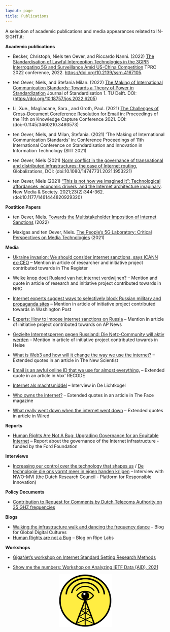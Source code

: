 ```yaml
---
layout: page
title: Publications
---
```


A selection of academic publications and media appearances related to IN-SIGHT.it:

**Academic publications**

- Becker, Christoph, Niels ten Oever, and Riccardo Nanni. (2022) [The Standardisation of Lawful Interception Technologies in the 3GPP: Interrogating 5G and Surveillance Amid US-China Competition](https://papers.ssrn.com/sol3/papers.cfm?abstract_id=4167105) TPRC 2022 conference, 2022. https://doi.org/10.2139/ssrn.4167105.

- ten Oever, Niels, and Stefania Milan. (2022) [The Making of International Communication Standards: Towards a Theory of Power in Standardization](https://journals.open.tudelft.nl/jos/article/view/6205) Journal of Standardisation 1. TU Delft. DOI: (https://doi.org/10.18757/jos.2022.6205)

- Li, Xue., Magliacane, Sara., and Groth, Paul. (2021) [The Challenges of Cross-Document Coreference Resolution for Email](https://dl.acm.org/doi/abs/10.1145/3460210.3493573) in: Proceedings of the 11th on Knowledge Capture Conference 2021. DOI: (doi:-0.1145/3460210.3493573)

- ten Oever, Niels, and Milan, Stefania. (2021) 'The Making of International Communication Standards' in: Conference Proceedings of 11th International Conference on Standardisation and Innovation in Information Technology (SIIT 2021)

- ten Oever, Niels (2021) [Norm conflict in the governance of transnational and distributed infrastructures: the case of Internet routing](https://www.tandfonline.com/doi/pdf/10.1080/14747731.2021.1953221), Globalizations, DOI: (doi:10.1080/14747731.2021.1953221)

- ten Oever, Niels (2021) [“This is not how we imagined it”: Technological affordances, economic drivers, and the Internet architecture imaginary](https://journals.sagepub.com/doi/full/10.1177/1461444820929320). New Media & Society. 2021;23(2):344-362. (doi:10.1177/1461444820929320)


**Postition Papers**

- ten Oever, Niels. [Towards the Multistakeholder Imposition of Internet Sanctions](https://techpolicy.press/towards-the-multistakeholder-imposition-of-internet-sanctions/) (2022)

- Maxigas and ten Oever, Niels. [The People’s 5G Laboratory: Critical Perspectives on Media Technologies](https://raw.githubusercontent.com/in-sight-it/in-sight-it.github.io/gh-pages/assets/Peoples5GLabPostitionPaper.pdf) (2021)

**Media**

- [Ukraine invasion: We should consider internet sanctions, says ICANN ex-CEO](https://www.theregister.com/AMP/2022/03/10/internet_russia_sanctions/)
– Mention in article of researcher and initiative project contributed towards in The Register

- [Welke knop doet Rusland van het internet verdwijnen?](https://www.nrc.nl/nieuws/2022/03/11/welke-knop-doet-rusland-van-het-internet-verdwijnen-a4100649)
– Mention and quote in article of research and initiative project contributed towards in NRC

- [Internet experts suggest ways to selectively block Russian military and propaganda sites](https://www.washingtonpost.com/technology/2022/03/10/internet-russia-sanctions-proposal/)
– Mention in article of initiative project contributed towards in Washington Post

- [Experts: How to impose internet sanctions on Russia](https://apnews.com/article/russia-ukraine-technology-business-europe-8909762f92d1982acb6fca4e6dc2d183)
– Mention in article of initiative project contributed towards on AP News

- [Gezielte Internetsperren gegen Russland: Die Netz-Community will aktiv werden](https://www.heise.de/news/Gezielte-Internetsperren-gegen-Russland-Die-Netz-Community-will-aktiv-werden-6545003.html)
– Mention in article of initiative project contributed towards in Heise

- [What is Web3 and how will it change the way we use the internet?](https://www.newscientist.com/article/2301706-what-is-web3-and-how-will-it-change-the-way-we-use-the-internet/#ixzz7IJt5pmf6)
– Extended quotes in an article in The New Scientist

- [Email is an awful online ID that we use for almost everything.](https://www.vox.com/recode/22620276/what-to-do-when-you-get-someone-elses-email-security-vulnerabilities-gmail-inbox-invasion")
– Extended quote in an article in Vox' RECODE

- [Internet als machtsmiddel](https://delichtkogel.nl/nieuwe-editie/internet-machtsmiddel/) 
– Interview in De Lichtkogel

- [Who owns the internet?](https://theface.com/society/internet-outage-fastly-amazon-cloudflare-cnd)
 – Extended quotes in an article in The Face magazine

- [What really went down when the internet went down](https://www.wired.co.uk/article/fastly-internet-outage)
 – Extended quotes in article in Wired

**Reports**

- [Human Rights Are Not A Bug: Upgrading Governance for an Equitable Internet](https://www.fordfoundation.org/work/learning/research-reports/human-rights-are-not-a-bug-upgrading-governance-for-an-equitable-internet")
 – Report about the governance of the Internet infrastructure - funded by the Ford Foundation

**Interviews**

- [Increasing our control over the technology that shapes us](https://www.nwo-mvi.nl/node/5883) /
[De technologie die ons vormt meer in eigen handen krijgen](https://www.nwo-mvi.nl/nl/node/5883)
 – Interview with NWO-MVI (the Dutch Research Council - Platform for Responsible Innovation)

**Policy Documents**

- [Contribution to Request for Comments by Dutch Telecoms Authority on 35 GHZ frequencies](https://isoc.nl/nieuws/reactie-internet-consultatie-frequentieveiling-35-ghz-band/)

**Blogs**

- [Walking the infrastructure walk and dancing the frequency dance](https://globaldigitalcultures.org/2022/04/12/walking-the-infrastructure-walk-and-dancing-the-frequency-dance-you-only-see-it-when-you-get-it/)
 – Blog for Global Digital Cultures
- [Human Rights are not a Bug](https://labs.ripe.net/author/niels-ten-oever/human-rights-are-not-a-bug/)
 – Blog on Ripe Labs

**Workshops**

- [GigaNet’s workshop on Internet Standard Setting Research Methods](https://www.giga-net.org/12-january-2022-giganets-workshop-on-internet-standard-setting-research-methods/)

- [Show me the numbers: Workshop on Analyzing IETF Data (AID), 2021](https://www.iab.org/activities/workshops/aid/)

<img src="/assets/logos/logo_branded.png" style="width: 33%; margin: auto; display: block;">